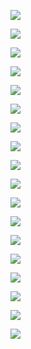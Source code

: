 ![](Mockups/0-0-0%20Splash%20screen.jpg)  

![](0-0-1%20Login%20screen.jpg)

![](0-0-2%20Screen%20after%20app%20open.jpg)

![](1-0-0%20Scanning%20QR%20Code.jpg)

![](1-1-0%20Scan%20result.jpg)

![](1-1-1%20Scan%20result%20-%20map.jpg)

![](2-0-0%20List%20of%20goals.jpg)

![](2-0-1%20List%20of%20goals%20-%20no%20points.jpg)

![](2-1-0%20List%20of%20goals%20-%20add%20points%20to%20goal.jpg)

![](2-2-0%20Charity%20goal%20achieved%20pop-up.jpg)

![](2-2-0%20Provat%20goal%20achieved%20pop-up.jpg)

![](3-0-0%20Goal%20details%20-%20personal.jpg)

![](3-0-1%20Goal%20details%20-%20personal%20-%20achieved.jpg)

![](3-1-0%20Goal%20details%20-%20charity.jpg)

![](3-1-1%20Goal%20details%20-%20charity%20-%20achieved.jpg)

![](4-0-0%20Purchase%20History.jpg)

![](4-1-0%20Purchase%20History%20-%20Scan%20details.jpg)

![](4-2-0%20Purchase%20History%20-%20Scan%20details-product%20info.jpg)

